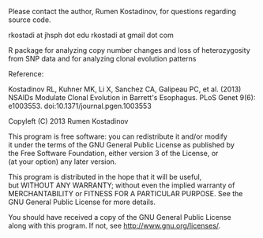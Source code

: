  Please contact the author, Rumen Kostadinov, for questions regarding 
 source code.
 
 rkostadi at jhsph dot edu
 rkostadi at gmail dot com
 
 R package for analyzing copy number changes and loss of heterozygosity
 from SNP data and for analyzing clonal evolution patterns
 
 Reference:
 
 Kostadinov RL, Kuhner MK, Li X, Sanchez CA, Galipeau PC, et al. (2013) NSAIDs Modulate Clonal Evolution in Barrett's Esophagus. PLoS Genet 9(6): e1003553. doi:10.1371/journal.pgen.1003553

Copyleft (C) 2013  Rumen Kostadinov                                                                                                                              
                                                                                                                                                                    
 This program is free software: you can redistribute it and/or modify                                                                                               
 it under the terms of the GNU General Public License as published by                                                                                               
 the Free Software Foundation, either version 3 of the License, or                                                                                                  
 (at your option) any later version.                                                                                                                                
                                                                                                                                                                    
 This program is distributed in the hope that it will be useful,                                                                                                    
 but WITHOUT ANY WARRANTY; without even the implied warranty of                                                                                                     
 MERCHANTABILITY or FITNESS FOR A PARTICULAR PURPOSE.  See the                                                                                                      
 GNU General Public License for more details.                                                                                                                       
                                                                                                                                                                    
 You should have received a copy of the GNU General Public License                                                                                                  
 along with this program.  If not, see <http://www.gnu.org/licenses/>.
